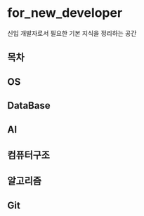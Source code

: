 # for_new_developer
신입 개발자로서 필요한 기본 지식을 정리하는 공간





## 목차

## OS

## DataBase

## AI

## 컴퓨터구조

## 알고리즘

## Git





